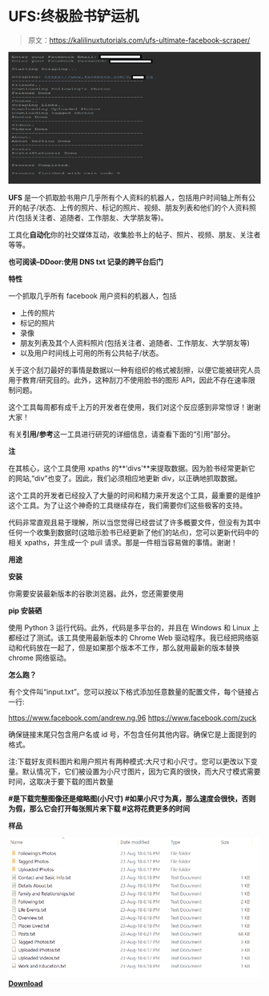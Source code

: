 # UFS:终极脸书铲运机

> 原文：<https://kalilinuxtutorials.com/ufs-ultimate-facebook-scraper/>

[![UFS : Ultimate Facebook Scraper](img/9a806d7c1ee0003067c3684c744de843.png "UFS : Ultimate Facebook Scraper")](https://1.bp.blogspot.com/-Avx8GaPX9Ck/Xdd1m8ghaMI/AAAAAAAADiY/pWI9WkbC4XIn_cnjUtAkI_IRCfgW8sGpgCLcBGAsYHQ/s1600/screenshot%2B%25281%2529.png)

**UFS** 是一个抓取脸书用户几乎所有个人资料的机器人，包括用户时间轴上所有公开的帖子/状态、上传的照片、标记的照片、视频、朋友列表和他们的个人资料照片(包括关注者、追随者、工作朋友、大学朋友等)。

工具化**自动化**你的社交媒体互动，收集脸书上的帖子、照片、视频、朋友、关注者等等。

**也可阅读–DDoor:使用 DNS txt 记录的跨平台后门**

**特性**

一个抓取几乎所有 facebook 用户资料的机器人，包括

*   上传的照片
*   标记的照片
*   录像
*   朋友列表及其个人资料照片(包括关注者、追随者、工作朋友、大学朋友等)
*   以及用户时间线上可用的所有公共帖子/状态。

关于这个刮刀最好的事情是数据以一种有组织的格式被刮擦，以便它能被研究人员用于教育/研究目的。此外，这种刮刀不使用脸书的图形 API，因此不存在速率限制问题。

这个工具每周都有成千上万的开发者在使用，我们对这个反应感到非常惊讶！谢谢大家！

有关**引用/参考**这一工具进行研究的详细信息，请查看下面的“引用”部分。

**注**

在其核心，这个工具使用 xpaths 的**‘divs’**来提取数据。因为脸书经常更新它的网站,“div”也变了。因此，我们必须相应地更新 div，以正确地抓取数据。

这个工具的开发者已经投入了大量的时间和精力来开发这个工具，最重要的是维护这个工具。为了让这个神奇的工具继续存在，我们需要你们这些极客的支持。

代码非常直观且易于理解，所以当您觉得已经尝试了许多概要文件，但没有为其中任何一个收集到数据时(这暗示脸书已经更新了他们的站点)，您可以更新代码中的相关 xpaths，并生成一个 pull 请求。那是一件相当容易做的事情。谢谢！

**用途**

**安装**

你需要安装最新版本的谷歌浏览器。此外，您还需要使用

**pip 安装硒**

使用 Python 3 运行代码。此外，代码是多平台的，并且在 Windows 和 Linux 上都经过了测试。该工具使用最新版本的 Chrome Web 驱动程序。我已经把网络驱动和代码放在一起了，但是如果那个版本不工作，那么就用最新的版本替换 chrome 网络驱动。

**怎么跑？**

有个文件叫“input.txt”。您可以按以下格式添加任意数量的配置文件，每个链接占一行:

https://www.facebook.com/andrew.ng.96
https://www.facebook.com/zuck

确保链接末尾只包含用户名或 id 号，不包含任何其他内容。确保它是上面提到的格式。

注:下载好友资料图片和用户照片有两种模式:大尺寸和小尺寸。您可以更改以下变量。默认情况下，它们被设置为小尺寸图片，因为它真的很快，而大尺寸模式需要时间，这取决于要下载的图片数量

**#是下载完整图像还是缩略图(小尺寸)
#如果小尺寸为真，那么速度会很快，否则为假，那么它会打开每张照片来下载
#这将花费更多的时间**

**样品**

![](img/f3504e4f6fcacd4fb1bc18c308070630.png)[**Download**](https://github.com/harismuneer/Ultimate-Facebook-Scraper)